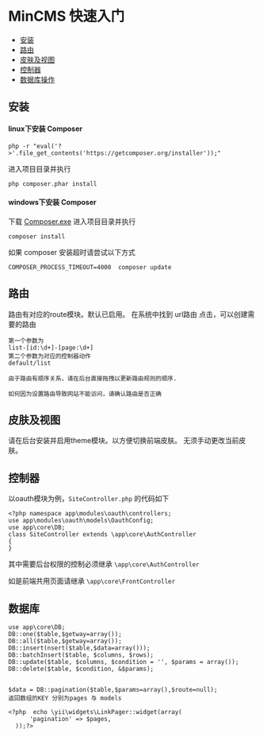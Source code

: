 # MinCMS 快速入门

- [安装](#installation)
- [路由](#routing)
- [皮肤及视图](#view)
- [控制器](#controller)
- [数据库操作](#db) 

<a name="installation"></a>
## 安装

#### linux下安装 Composer

	php -r "eval('?>'.file_get_contents('https://getcomposer.org/installer'));"

进入项目目录并执行

	php composer.phar install 

	 
#### windows下安装 Composer
下载 [Composer.exe](http://getcomposer.org/Composer-Setup.exe)
进入项目目录并执行

	composer install 

如果 composer 安装超时请尝试以下方式

	COMPOSER_PROCESS_TIMEOUT=4000  composer update

<a name="routing"></a>
## 路由

路由有对应的route模块。默认已启用。
在系统中找到 url路由 点击，可以创建需要的路由
	
	第一个参数为
	list-[id:\d+]-[page:\d+]
	第二个参数为对应的控制器动作
	default/list
```
由于路由有顺序关系，请在后台直接拖拽以更新路由规则的顺序.
```

```
如何因为设置路由导致网站不能访问，请确认路由是否正确
```
<a name="view"></a>
## 皮肤及视图
请在后台安装并启用theme模块。以方便切换前端皮肤。
无须手动更改当前皮肤。

<a name="controller"></a>
## 控制器
以oauth模块为例，`SiteController.php` 的代码如下

	<?php namespace app\modules\oauth\controllers; 
	use app\modules\oauth\models\OauthConfig;
	use app\core\DB; 
	class SiteController extends \app\core\AuthController
	{ 
	}

其中需要后台权限的控制必须继承 `\app\core\AuthController` 

如是前端共用页面请继承 `\app\core\FrontController`

<a name="db"></a>
## 数据库

 
	use app\core\DB; 
	DB::one($table,$getway=array());
	DB::all($table,$getway=array());
	DB::insert(nsert($table,$data=array()));
	DB::batchInsert($table, $columns, $rows);
	DB::update($table, $columns, $condition = '', $params = array());
	DB::delete($table, $condition, &$params); 
 

	$data = DB::pagination($table,$params=array(),$route=null);
	返回数组的KEY 分别为pages 与 models
	 
	<?php  echo \yii\widgets\LinkPager::widget(array(
	      'pagination' => $pages,
	  ));?>
 
